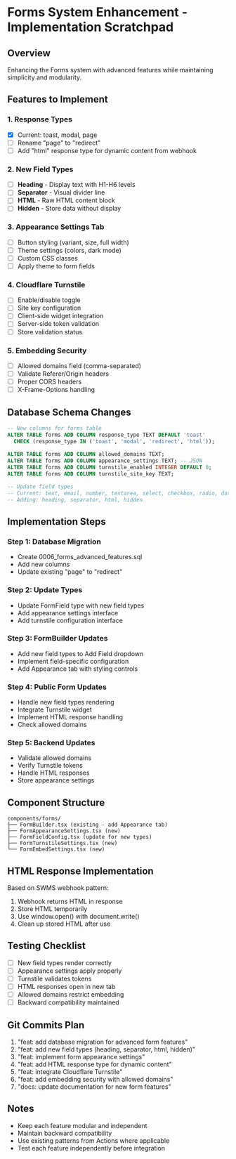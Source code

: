 # Forms System Enhancement - Implementation Scratchpad

## Overview
Enhancing the Forms system with advanced features while maintaining simplicity and modularity.

## Features to Implement

### 1. Response Types
- [x] Current: toast, modal, page
- [ ] Rename "page" to "redirect" 
- [ ] Add "html" response type for dynamic content from webhook

### 2. New Field Types
- [ ] **Heading** - Display text with H1-H6 levels
- [ ] **Separator** - Visual divider line
- [ ] **HTML** - Raw HTML content block
- [ ] **Hidden** - Store data without display

### 3. Appearance Settings Tab
- [ ] Button styling (variant, size, full width)
- [ ] Theme settings (colors, dark mode)
- [ ] Custom CSS classes
- [ ] Apply theme to form fields

### 4. Cloudflare Turnstile
- [ ] Enable/disable toggle
- [ ] Site key configuration
- [ ] Client-side widget integration
- [ ] Server-side token validation
- [ ] Store validation status

### 5. Embedding Security
- [ ] Allowed domains field (comma-separated)
- [ ] Validate Referer/Origin headers
- [ ] Proper CORS headers
- [ ] X-Frame-Options handling

## Database Schema Changes

```sql
-- New columns for forms table
ALTER TABLE forms ADD COLUMN response_type TEXT DEFAULT 'toast' 
  CHECK (response_type IN ('toast', 'modal', 'redirect', 'html'));
  
ALTER TABLE forms ADD COLUMN allowed_domains TEXT;
ALTER TABLE forms ADD COLUMN appearance_settings TEXT; -- JSON
ALTER TABLE forms ADD COLUMN turnstile_enabled INTEGER DEFAULT 0;
ALTER TABLE forms ADD COLUMN turnstile_site_key TEXT;

-- Update field types
-- Current: text, email, number, textarea, select, checkbox, radio, date, time, datetime, file, url, tel
-- Adding: heading, separator, html, hidden
```

## Implementation Steps

### Step 1: Database Migration
- Create 0006_forms_advanced_features.sql
- Add new columns
- Update existing "page" to "redirect"

### Step 2: Update Types
- Update FormField type with new field types
- Add appearance settings interface
- Add turnstile configuration interface

### Step 3: FormBuilder Updates
- Add new field types to Add Field dropdown
- Implement field-specific configuration
- Add Appearance tab with styling controls

### Step 4: Public Form Updates
- Handle new field types rendering
- Integrate Turnstile widget
- Implement HTML response handling
- Check allowed domains

### Step 5: Backend Updates
- Validate allowed domains
- Verify Turnstile tokens
- Handle HTML responses
- Store appearance settings

## Component Structure

```
components/forms/
├── FormBuilder.tsx (existing - add Appearance tab)
├── FormAppearanceSettings.tsx (new)
├── FormFieldConfig.tsx (update for new types)
├── FormTurnstileSettings.tsx (new)
└── FormEmbedSettings.tsx (new)
```

## HTML Response Implementation
Based on SWMS webhook pattern:
1. Webhook returns HTML in response
2. Store HTML temporarily
3. Use window.open() with document.write()
4. Clean up stored HTML after use

## Testing Checklist
- [ ] New field types render correctly
- [ ] Appearance settings apply properly
- [ ] Turnstile validates tokens
- [ ] HTML responses open in new tab
- [ ] Allowed domains restrict embedding
- [ ] Backward compatibility maintained

## Git Commits Plan
1. "feat: add database migration for advanced form features"
2. "feat: add new field types (heading, separator, html, hidden)"
3. "feat: implement form appearance settings"
4. "feat: add HTML response type for dynamic content"
5. "feat: integrate Cloudflare Turnstile"
6. "feat: add embedding security with allowed domains"
7. "docs: update documentation for new form features"

## Notes
- Keep each feature modular and independent
- Maintain backward compatibility
- Use existing patterns from Actions where applicable
- Test each feature independently before integration